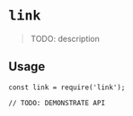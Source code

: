 # `link`

> TODO: description

## Usage

```
const link = require('link');

// TODO: DEMONSTRATE API
```
